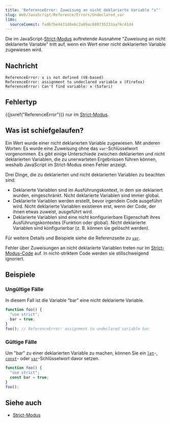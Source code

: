 ```yaml
---
title: 'ReferenceError: Zuweisung an nicht deklarierte Variable "x"'
slug: Web/JavaScript/Reference/Errors/Undeclared_var
l10n:
  sourceCommit: fad67be4431d8e6c2a89ac880735233aa76c41d4
---
```


Die im JavaScript-[Strict-Modus](/de/docs/Web/JavaScript/Reference/Strict_mode) auftretende Ausnahme "Zuweisung an nicht deklarierte Variable" tritt auf, wenn ein Wert einer nicht deklarierten Variable zugewiesen wird.

## Nachricht

```plain
ReferenceError: x is not defined (V8-based)
ReferenceError: assignment to undeclared variable x (Firefox)
ReferenceError: Can't find variable: x (Safari)
```

## Fehlertyp

{{jsxref("ReferenceError")}} nur im [Strict-Modus](/de/docs/Web/JavaScript/Reference/Strict_mode).

## Was ist schiefgelaufen?

Ein Wert wurde einer nicht deklarierten Variable zugewiesen.
Mit anderen Worten: Es wurde eine Zuweisung ohne das `var`-Schlüsselwort vorgenommen.
Es gibt einige Unterschiede zwischen deklarierten und nicht deklarierten Variablen, die zu unerwarteten Ergebnissen führen können, weshalb JavaScript im Strict-Modus einen Fehler anzeigt.

Drei Dinge, die zu deklarierten und nicht deklarierten Variablen zu beachten sind:

- Deklarierte Variablen sind im Ausführungskontext, in dem sie deklariert wurden, eingeschränkt.
  Nicht deklarierte Variablen sind immer global.
- Deklarierte Variablen werden erstellt, bevor irgendein Code ausgeführt wird.
  Nicht deklarierte Variablen existieren erst, wenn der Code, der ihnen etwas zuweist, ausgeführt wird.
- Deklarierte Variablen sind eine nicht konfigurierbare Eigenschaft ihres Ausführungskontextes (Funktion oder global).
  Nicht deklarierte Variablen sind konfigurierbar (z. B. können sie gelöscht werden).

Für weitere Details und Beispiele siehe die Referenzseite zu [`var`](/de/docs/Web/JavaScript/Reference/Statements/var).

Fehler über Zuweisungen an nicht deklarierte Variablen treten nur im [Strict-Modus-Code](/de/docs/Web/JavaScript/Reference/Strict_mode) auf.
In nicht-striktem Code werden sie stillschweigend ignoriert.

## Beispiele

### Ungültige Fälle

In diesem Fall ist die Variable "bar" eine nicht deklarierte Variable.

```js example-bad
function foo() {
  "use strict";
  bar = true;
}
foo(); // ReferenceError: assignment to undeclared variable bar
```

### Gültige Fälle

Um "bar" zu einer deklarierten Variable zu machen, können Sie ein [`let`](/de/docs/Web/JavaScript/Reference/Statements/let)-, [`const`](/de/docs/Web/JavaScript/Reference/Statements/var)- oder [`var`](/de/docs/Web/JavaScript/Reference/Statements/var)-Schlüsselwort davor setzen.

```js example-good
function foo() {
  "use strict";
  const bar = true;
}
foo();
```

## Siehe auch

- [Strict-Modus](/de/docs/Web/JavaScript/Reference/Strict_mode)
